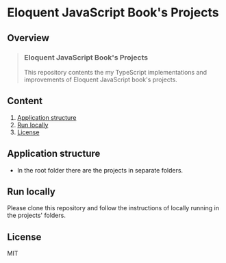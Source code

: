 # Eloquent JavaScript Book's Projects

## Overview

> ### Eloquent JavaScript Book's Projects
>
> This repository contents the my TypeScript implementations and improvements of Eloquent JavaScript book's projects.

## Content

1. [Application structure](#application-structure)
2. [Run locally](#run-locally)
3. [License](#license)

## Application structure

- In the root folder there are the projects in separate folders.

## Run locally

Please clone this repository and follow the instructions of locally running in the projects' folders.

## License

MIT
